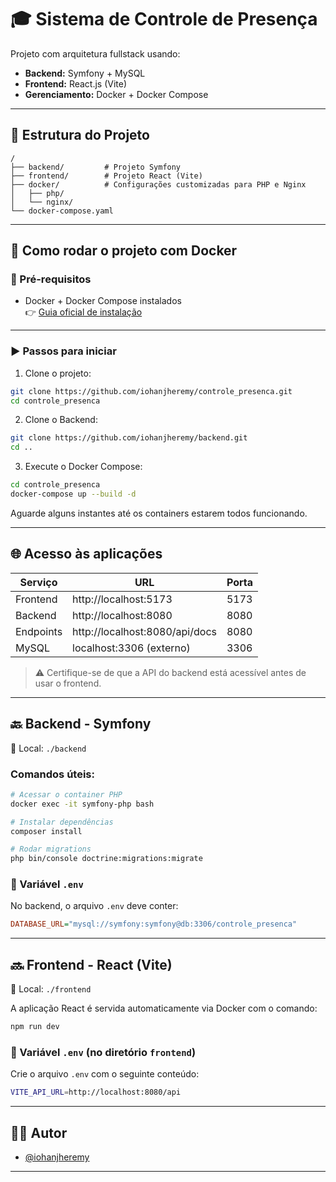 # 🎓 Sistema de Controle de Presença

Projeto com arquitetura fullstack usando:

- **Backend:** Symfony + MySQL  
- **Frontend:** React.js (Vite)  
- **Gerenciamento:** Docker + Docker Compose

---

## 📁 Estrutura do Projeto

```
/
├── backend/         # Projeto Symfony
├── frontend/        # Projeto React (Vite)
├── docker/          # Configurações customizadas para PHP e Nginx
│   ├── php/
│   └── nginx/
└── docker-compose.yaml
```

---

## 🐳 Como rodar o projeto com Docker

### 🔧 Pré-requisitos

- Docker + Docker Compose instalados  
  👉 [Guia oficial de instalação](https://docs.docker.com/get-docker/)

---

### ▶️ Passos para iniciar

1. Clone o projeto:

```bash
git clone https://github.com/iohanjheremy/controle_presenca.git
cd controle_presenca
```

2. Clone o Backend:
```bash
git clone https://github.com/iohanjheremy/backend.git
cd ..
```

3. Execute o Docker Compose:

```bash
cd controle_presenca
docker-compose up --build -d
```

Aguarde alguns instantes até os containers estarem todos funcionando.

---

## 🌐 Acesso às aplicações

| Serviço   | URL                             | Porta |
|-----------|---------------------------------|-------|
| Frontend  | http://localhost:5173           | 5173  |
| Backend   | http://localhost:8080           | 8080  |
| Endpoints | http://localhost:8080/api/docs  | 8080  |
| MySQL     | localhost:3306 (externo)        | 3306  |

> ⚠️ Certifique-se de que a API do backend está acessível antes de usar o frontend.

---

## 🔙 Backend - Symfony

📂 Local: `./backend`

### Comandos úteis:

```bash
# Acessar o container PHP
docker exec -it symfony-php bash

# Instalar dependências
composer install

# Rodar migrations
php bin/console doctrine:migrations:migrate
```

### 📄 Variável `.env`

No backend, o arquivo `.env` deve conter:

```ini
DATABASE_URL="mysql://symfony:symfony@db:3306/controle_presenca"
```

---

## 🔜 Frontend - React (Vite)

📂 Local: `./frontend`

A aplicação React é servida automaticamente via Docker com o comando:

```bash
npm run dev
```

### 📄 Variável `.env` (no diretório `frontend`)

Crie o arquivo `.env` com o seguinte conteúdo:

```bash
VITE_API_URL=http://localhost:8080/api
```

---

## 🧑‍💻 Autor

- [@iohanjheremy](https://github.com/iohanjheremy)

---
